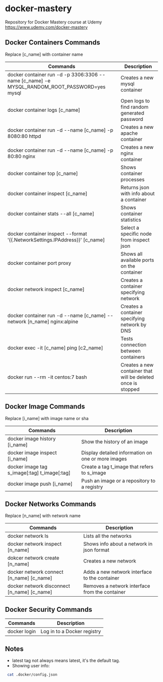 # docker-mastery
Repository for Docker Mastery course at Udemy https://www.udemy.com/docker-mastery

## Docker Containers Commands
Replace [c_name] with container name

Commands | Description
---------|------------
docker container run -d -p 3306:3306 --name [c_name] -e MYSQL_RANDOM_ROOT_PASSWORD=yes mysql | Creates a new mysql container
docker container logs [c_name] | Open logs to find random generated password
docker container run -d --name [c_name] -p 8080:80 httpd | Creates a new apache container
docker container run -d --name [c_name] -p 80:80 nginx | Creates a new nginx container
docker container top [c_name] | Shows container processes
docker container inspect [c_name] | Returns json with info about a container
docker container stats --all [c_name] | Shows container statistics
docker container inspect --format '{{.NetworkSettings.IPAddress}}' [c_name] | Select a specific node from inspect json
docker container port proxy | Shows all available ports on the container
docker network inspect [c_name] | Creates a container specifying network
docker container run -d --name [c_name] --network [n_name] nginx:alpine | Creates a container specifying network by DNS
docker exec -it [c_name] ping [c2_name] | Tests connection between containers
docker run --rm -it centos:7 bash | Creates a new container that will be deleted once is stopped

## Docker Image Commands
Replace [i_name] with image name or sha

Commands | Description
---------|------------
docker image history [i_name] | Show the history of an image
docker image inspect [i_name] | Display detailed information on one or more images
docker image tag s_image[:tag] t_image[:tag] | Create a tag t_image that refers to s_image
docker image push [i_name] | Push an image or a repository to a registry

## Docker Networks Commands
Replace [n_name] with network name

Commands | Description
---------|------------
docker network ls | Lists all the networks
docker network inspect [n_name] | Shows info about a network in json format
dokcer network create [n_name] | Creates a new network
docker network connect [n_name] [c_name] | Adds a new network interface to the container 
docker network disconnect [n_name] [c_name] | Removes a network interface from the container

## Docker Security Commands

Commands | Description
---------|------------
docker login | Log in to a Docker registry

## Notes
* latest tag not always means latest, it's the default tag.
* Showing user info:
```bash
 cat .docker/config.json
 ```
